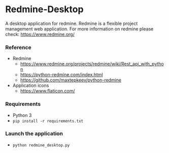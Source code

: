 # Redmine-Desktop
A desktop application for redmine. Redmine is a flexible project management web application.
For more information on redmine please check: https://www.redmine.org/

### Reference
 - Redmine
    - https://www.redmine.org/projects/redmine/wiki/Rest_api_with_python
    - https://python-redmine.com/index.html
    - https://github.com/maxtepkeev/python-redmine
 - Application icons
    - https://www.flaticon.com/

### Requirements
 - Python 3
 - `pip install -r requirements.txt`

### Launch the application
 - `python redmine_desktop.py`
